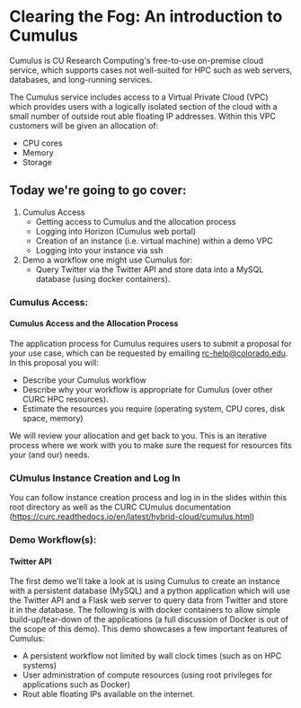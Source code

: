 # Clearing the Fog: An introduction to Cumulus

Cumulus is CU Research Computing's free-to-use on-premise cloud service, which supports cases not well-suited for HPC such as web servers, databases, and long-running services.

The Cumulus service includes access to a Virtual Private Cloud (VPC) which provides users with a logically isolated section of the cloud with a small number of outside rout able floating IP addresses. Within this VPC customers will be given an allocation of:

- CPU cores
- Memory
- Storage

## Today we're going to go cover: 
1) Cumulus Access 
	- Getting access to Cumulus and the allocation process
	- Logging into Horizon (Cumulus web portal)
	- Creation of an instance (i.e. virtual machine) within a demo VPC
	- Logging into your instance via ssh 
2) Demo a workflow one might use Cumulus for: 
	- Query Twitter via the Twitter API and store data into a MySQL database (using docker containers).

### Cumulus Access:

#### Cumulus Access and the Allocation Process
The application process for Cumulus requires users to submit a proposal for your use case, which can be requested by emailing rc-help@colorado.edu. In this proposal you will:

- Describe your Cumulus workflow
- Describe why your workflow is appropriate for Cumulus (over other CURC HPC resources). 
- Estimate the resources you require (operating system, CPU cores, disk space, memory)

We will review your allocation and get back to you. This is an iterative process where we work with you to make sure the request for resources fits your (and our) needs. 

### CUmulus Instance Creation and Log In

You can follow instance creation process and log in in the slides within this root directory as well as the CURC CUmulus documentation (https://curc.readthedocs.io/en/latest/hybrid-cloud/cumulus.html)

### Demo Workflow(s):

#### Twitter API

The first demo we'll take a look at is using Cumulus to create an instance with a persistent database (MySQL) and a python application which will use the Twitter API and a Flask web server to query data from Twitter and store it in the database. The following is with docker containers to allow simple build-up/tear-down of the applications (a full discussion of Docker is out of the scope of this demo). This demo showcases a few important features of Cumulus:
- A persistent workflow not limited by wall clock times (such as on HPC systems)
- User administration of compute resources (using root privileges for applications such as Docker) 
- Rout able floating IPs available on the internet.
